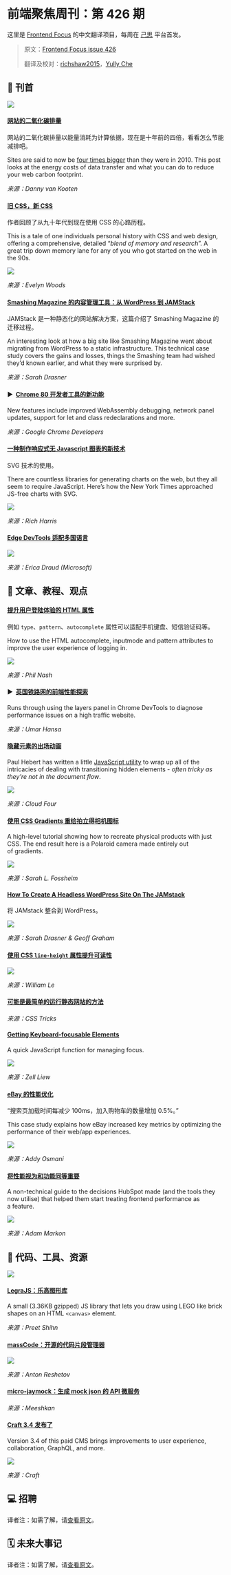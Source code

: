# 前端聚焦周刊：第 426 期

这里是 [Frontend Focus](https://frontendfoc.us/latest) 的中文翻译项目，每周在 [己思](https://ohmyrss.com/?fef) 平台首发。

> 原文：[Frontend Focus issue 426](https://frontendfoc.us/issues/426)
> 
> 翻译及校对：[richshaw2015](https://github.com/richshaw2015)，[Yully Che](https://github.com/chechebecomestrong)

## 🚀 刊首

[![](https://res.cloudinary.com/cpress/image/upload/w_1280,e_sharpen:60/v1580901205/kpnjqpknk9smpd5aglts.jpg)](https://frontendfoc.us/link/83338/rss)

#### [网站的二氧化碳排量](https://frontendfoc.us/link/83338/rss "dannyvankooten.com")

网站的二氧化碳排量以能量消耗为计算依据，现在是十年前的四倍，看看怎么节能减排吧。

Sites are said to now be [four times bigger](https://frontendfoc.us/link/83339/rss) than they were in 2010. This post looks at the energy costs of data transfer and what you can do to reduce your web carbon footprint.

*来源：Danny van Kooten*

#### [旧 CSS，新 CSS](https://frontendfoc.us/link/83340/rss "eev.ee")

作者回顾了从九十年代到现在使用 CSS 的心路历程。

This is a tale of one individuals personal history with CSS and web design, offering a comprehensive, detailed “_blend of memory and research_”. A great trip down memory lane for any of you who got started on the web in the 90s.

![](https://eev.ee/media/2020-02-css/html-definitive-guide.png)

*来源：Evelyn Woods*

#### [Smashing Magazine 的内容管理工具：从 WordPress 到 JAMStack](https://frontendfoc.us/link/83390/rss "www.smashingmagazine.com")

JAMStack 是一种静态化的网站解决方案，这篇介绍了 Smashing Magazine 的迁移过程。

An interesting look at how a big site like Smashing Magazine went about migrating from WordPress to a static infrastructure. This technical case study covers the gains and losses, things the Smashing team had wished they’d known earlier, and what they were surprised by.

*来源：Sarah Drasner*

#### ▶  [Chrome 80 开发者工具的新功能](https://frontendfoc.us/link/83342/rss "www.youtube.com")

New features include improved WebAssembly debugging, network panel updates, support for let and class redeclarations and more.

*来源：Google Chrome Developers*

#### [一种制作响应式无 Javascript 图表的新技术](https://frontendfoc.us/link/83343/rss "dev.to")

SVG 技术的使用。

There are countless libraries for generating charts on the web, but they all seem to require JavaScript. Here’s how the New York Times approached JS-free charts with SVG.

![](https://res.cloudinary.com/practicaldev/image/fetch/s--LLyqxzcg--/c_limit%2Cf_auto%2Cfl_progressive%2Cq_auto%2Cw_880/https://user-images.githubusercontent.com/1162160/73493317-84bbda80-4380-11ea-92ca-da53f3b3d9c0.png)

*来源：Rich Harris*

#### [Edge DevTools 适配多国语言](https://frontendfoc.us/link/83344/rss "blogs.windows.com")

![](https://46c4ts1tskv22sdav81j9c69-wpengine.netdna-ssl.com/wp-content/uploads/prod/sites/33/2020/02/e9235b350bb1699cfe95ad34bfb6a734.png)

*来源：Erica Draud (Microsoft)*

## 📙 文章、教程、观点

#### [提升用户登陆体验的 HTML 属性](https://frontendfoc.us/link/83347/rss "www.twilio.com")

例如 `type`、`pattern`、`autocomplete` 属性可以适配手机键盘、短信验证码等。

How to use the HTML autocomplete, inputmode and pattern attributes to improve the user experience of logging in.

![](https://twilio-cms-prod.s3.amazonaws.com/images/bB8dEBOY51SzwLMcPqra1NQd7hAEk3Hl_vZZ9uUjNKfBZ3.width-500.png)

*来源：Phil Nash*

#### ▶  [英国铁路网的前端性能探索](https://frontendfoc.us/link/83348/rss "www.youtube.com")

Runs through using the layers panel in Chrome DevTools to diagnose performance issues on a high traffic website.

*来源：Umar Hansa*

#### [隐藏元素的出场动画](https://frontendfoc.us/link/83349/rss "cloudfour.com")

Paul Hebert has written a little [JavaScript utility](https://frontendfoc.us/link/83350/rss) to wrap up all of the intricacies of dealing with transitioning hidden elements - _often tricky as they’re not in the document flow_.

![](https://29comwzoq712ml5vj5gf479x-wpengine.netdna-ssl.com/wp-content/uploads/2020/01/Artboard-1.png)

*来源：Cloud Four*

#### [使用 CSS Gradients 重绘拍立得相机图标](https://frontendfoc.us/link/83351/rss "fossheim.io")

A high-level tutorial showing how to recreate physical products with just CSS. The end result here is a Polaroid camera made entirely out of gradients.

[![](https://res.cloudinary.com/cpress/image/upload/w_1280,e_sharpen:60/v1580815213/xppssi9w4oeqdvex8mrv.png)](https://frontendfoc.us/link/83351/rss)

*来源：Sarah L. Fossheim*

#### [How To Create A Headless WordPress Site On The JAMstack](https://frontendfoc.us/link/83353/rss "www.smashingmagazine.com")

将 JAMstack 整合到 WordPress。

![](https://res.cloudinary.com/indysigner/image/fetch/f_auto,q_auto/w_2000/https://cloud.netlifyusercontent.com/assets/344dbf88-fdf9-42bb-adb4-46f01eedd629/7a213c33-c7fa-4004-b3cc-3ca9998ba299/headless-wordpress-site-jamstack-fullpreview-smashing.png)

*来源：Sarah Drasner & Geoff Graham*

#### [使用 CSS `line-height` 属性提升可读性](https://frontendfoc.us/link/83354/rss "alligator.io")

![](https://d33wubrfki0l68.cloudfront.net/813662b975bd528d8c1847328c12701bbb5ea86e/1b7b8/images/css/line-height/line-height-1.png)

*来源：William Le*

#### [可能是最简单的运行静态网站的方法](https://frontendfoc.us/link/83355/rss "css-tricks.com")

*来源：CSS Tricks*

#### [Getting Keyboard-focusable Elements](https://frontendfoc.us/link/83356/rss "zellwk.com")

A quick JavaScript function for managing focus.

![](https://zellwk.com/images/2020/get-focusables/modal.png)

*来源：Zell Liew*

#### [eBay 的性能优化](https://frontendfoc.us/link/83357/rss "web.dev")

“搜索页加载时间每减少 100ms，加入购物车的数量增加 0.5%。”

This case study explains how eBay increased key metrics by optimizing the performance of their web/app experiences.

![](https://webdev.imgix.net/shopping-for-speed-on-ebay/hero.png?auto=format&fit=max&w=2880)

*来源：Addy Osmani*

#### [将性能视为和功能同等重要](https://frontendfoc.us/link/83358/rss "product.hubspot.com")

A non-technical guide to the decisions HubSpot made (and the tools they now utilise) that helped them start treating frontend performance as a feature.

![](https://cdn2.hubspot.net/hub/51294/hubfs/Markon_2.png?width=3072&name=Markon_2.png)

*来源：Adam Markon*

## 🔧 代码、工具、资源

[![](https://res.cloudinary.com/cpress/image/upload/w_1280,e_sharpen:60/v1580905198/cxgxf97d3t1hipefrsji.jpg)](https://frontendfoc.us/link/83359/rss)

#### [LegraJS：乐高图形库](https://frontendfoc.us/link/83359/rss "legrajs.com")

A small (3.36KB gzipped) JS library that lets you draw using LEGO like brick shapes on an HTML `<canvas>` element.

*来源：Preet Shihn*

#### [massCode：开源的代码片段管理器](https://frontendfoc.us/link/83360/rss "masscode.io")

![](https://www.masscode.io/preview.png)

*来源：Anton Reshetov*

#### [micro-jaymock：生成 mock json 的 API 微服务](https://frontendfoc.us/link/83362/rss "github.com")

*来源：Meeshkan*

#### [Craft 3.4 发布了](https://frontendfoc.us/link/83363/rss "craftcms.com")

Version 3.4 of this paid CMS brings improvements to user experience, collaboration, GraphQL, and more.

![](https://craftcms-com.imgix.net/post-content/craft-3-4-change-tracking-2.png?dpr=2&fit=crop&fm=jpg&fp-x=0.5&fp-y=0.5&ixlib=php-2.1.1&q=70&w=800&s=970b5bc14640c02063af96797bf05e43)

*来源：Craft*

## 💻 招聘

译者注：如需了解，请[查看原文](https://frontendfoc.us/issues/426)。

## 🗓 未来大事记

译者注：如需了解，请[查看原文](https://frontendfoc.us/issues/426)。

